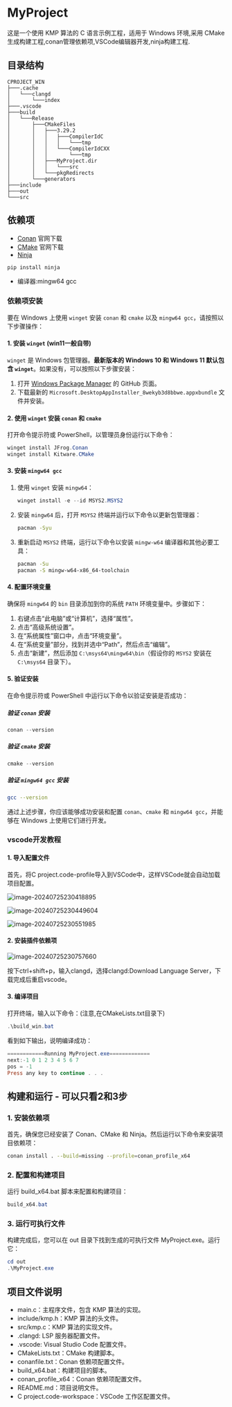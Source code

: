 # MyProject

这是一个使用 KMP 算法的 C 语言示例工程，适用于 Windows 环境,采用 CMake 生成构建工程,conan管理依赖项,VSCode编辑器开发,ninja构建工程.

## 目录结构

```tree
CPROJECT_WIN
├───.cache
│   └───clangd
│       └───index
├───.vscode
├───build
│   └───Release
│       ├───CMakeFiles
│       │   ├───3.29.2
│       │   │   ├───CompilerIdC
│       │   │   │   └───tmp
│       │   │   └───CompilerIdCXX
│       │   │       └───tmp
│       │   ├───MyProject.dir
│       │   │   └───src
│       │   └───pkgRedirects
│       └───generators
├───include
├───out
└───src
```

## 依赖项

- [Conan](https://conan.io/)
官网下载
- [CMake](https://cmake.org/)
官网下载
- [Ninja](https://ninja-build.org/)

```powershell
pip install ninja
```

- 编译器:mingw64 gcc

### 依赖项安装

要在 Windows 上使用 `winget` 安装 `conan` 和 `cmake` 以及 `mingw64 gcc`，请按照以下步骤操作：

#### 1. 安装 `winget` (win11一般自带)

`winget` 是 Windows 包管理器。**最新版本的 Windows 10 和 Windows 11 默认包含 `winget`**。如果没有，可以按照以下步骤安装：

1. 打开 [Windows Package Manager](https://github.com/microsoft/winget-cli/releases) 的 GitHub 页面。
2. 下载最新的 `Microsoft.DesktopAppInstaller_8wekyb3d8bbwe.appxbundle` 文件并安装。

#### 2. 使用 `winget` 安装 `conan` 和 `cmake`

打开命令提示符或 PowerShell，以管理员身份运行以下命令：

```powershell
winget install JFrog.Conan
winget install Kitware.CMake
```

#### 3. 安装 `mingw64 gcc`

1. 使用 `winget` 安装 `mingw64`：

    ```powershell
    winget install -e --id MSYS2.MSYS2
    ```

2. 安装 `mingw64` 后，打开 `MSYS2` 终端并运行以下命令以更新包管理器：

    ```sh
    pacman -Syu
    ```

3. 重新启动 `MSYS2` 终端，运行以下命令以安装 `mingw-w64` 编译器和其他必要工具：

    ```sh
    pacman -Su
    pacman -S mingw-w64-x86_64-toolchain
    ```

#### 4. 配置环境变量

确保将 `mingw64` 的 `bin` 目录添加到你的系统 `PATH` 环境变量中。步骤如下：

1. 右键点击“此电脑”或“计算机”，选择“属性”。
2. 点击“高级系统设置”。
3. 在“系统属性”窗口中，点击“环境变量”。
4. 在“系统变量”部分，找到并选中“Path”，然后点击“编辑”。
5. 点击“新建”，然后添加 `C:\msys64\mingw64\bin`（假设你的 `MSYS2` 安装在 `C:\msys64` 目录下）。

#### 5. 验证安装

在命令提示符或 PowerShell 中运行以下命令以验证安装是否成功：

##### 验证 `conan` 安装

```powershell
conan --version
```

##### 验证 `cmake` 安装

```powershell
cmake --version
```

##### 验证 `mingw64 gcc` 安装

```sh
gcc --version
```

通过上述步骤，你应该能够成功安装和配置 `conan`、`cmake` 和 `mingw64 gcc`，并能够在 Windows 上使用它们进行开发。

### vscode开发教程

#### 1. 导入配置文件

首先，将C project.code-profile导入到VSCode中，这样VSCode就会自动加载项目配置。

![image-20240725230418895](./assets/image-20240725230418895.png)

![image-20240725230449604](./assets/image-20240725230449604.png)

![image-20240725230551985](./assets/image-20240725230551985.png)

#### 2. 安装插件依赖项

![image-20240725230757660](./assets/image-20240725230757660.png)

按下ctrl+shift+p，输入clangd，选择clangd:Download Language Server，下载完成后重启vscode。

#### 3. 编译项目

打开终端，输入以下命令：(注意,在CMakeLists.txt目录下)

```powershell
.\build_win.bat
```

看到如下输出，说明编译成功：

```powershell
============Running MyProject.exe=============
next:-1 0 1 2 3 4 5 6 7 
pos = -1
Press any key to continue . . .
```

## 构建和运行 - 可以只看2和3步

### 1. 安装依赖项

首先，确保您已经安装了 Conan、CMake 和 Ninja。然后运行以下命令来安装项目依赖项：

```sh
conan install . --build=missing --profile=conan_profile_x64
```

### 2. 配置和构建项目

运行 build_x64.bat 脚本来配置和构建项目：

```powershell
build_x64.bat
```

### 3. 运行可执行文件

构建完成后，您可以在 out 目录下找到生成的可执行文件 MyProject.exe。运行它：

```powershell
cd out
.\MyProject.exe
```

## 项目文件说明

- main.c：主程序文件，包含 KMP 算法的实现。
- include/kmp.h：KMP 算法的头文件。
- src/kmp.c：KMP 算法的实现文件。
- .clangd: LSP 服务器配置文件。
- .vscode: Visual Studio Code 配置文件。
- CMakeLists.txt：CMake 构建脚本。
- conanfile.txt：Conan 依赖项配置文件。
- build_x64.bat：构建项目的脚本。
- conan_profile_x64：Conan 依赖项配置文件。
- README.md：项目说明文件。
- C project.code-workspace：VSCode 工作区配置文件。
